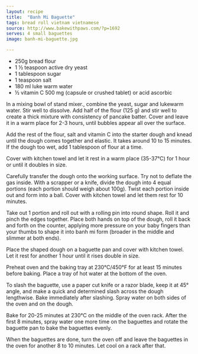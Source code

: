 ```yaml
---
layout: recipe
title:  "Banh Mi Baguette"
tags: bread roll vietnam vietnamese
source: http://www.bakewithpaws.com/?p=1692
serves: 4 small baguettes
image: banh-mi-baguette.jpg

---
```

* 250g bread flour
* 1 ½ teaspoon active dry yeast
* 1 tablespoon sugar
* 1 teaspoon salt
* 180 ml luke warm water
* ½ vitamin C 500 mg (capsule or crushed tablet) or acid ascorbic

In a mixing bowl of stand mixer., combine the yeast, sugar and lukewarm water. Stir well to dissolve. Add half of the flour (125 g) and stir well to create a thick mixture with consistency of pancake batter. Cover and leave it in a warm place for 2-3 hours, until bubbles appear all over the surface.

Add the rest of the flour, salt and vitamin C into the starter dough and knead until the dough comes together and elastic. It takes around 10 to 15 minutes. If the dough too wet, add 1 tablespoon of flour at a time.

Cover with kitchen towel and let it rest in a warm place (35-37°C) for 1 hour or until it doubles in size.

Carefully transfer the dough onto the working surface. Try not to deflate the gas inside. With a scrapper or a knife, divide the dough into 4 equal portions (each portion should weigh about 100g). Twist each portion inside out and form into a ball. Cover with kitchen towel and let them rest for 10 minutes.

Take out 1 portion and roll out with a rolling pin into round shape. Roll it and pinch the edges together. Place both hands on top of the dough, roll it back and forth on the counter, applying more pressure on your baby fingers than your thumbs to shape it into banh mi form (broader in the middle and slimmer at both ends).

Place the shaped dough on a baguette pan and cover with kitchen towel. Let it rest for another 1 hour until it rises double in size.

Preheat oven and the baking tray at 230°C/450°F for at least 15 minutes before baking. Place a tray of hot water at the bottom of the oven.

To slash the baguette, use a paper cut knife or a razor blade, keep it at 45° angle, and make a quick and determined slash across the dough lengthwise. Bake immediately after slashing.
Spray water on both sides of the oven and on the dough.

Bake for 20-25 minutes at 230°C on the middle of the oven rack. After the first 8 minutes, spray water one more time on the baguettes and rotate the baguette pan to bake the baguettes evenly.

When the baguettes are done, turn the oven off and leave the baguettes in the oven for another 8 to 10 minutes. Let cool on a rack after that.
